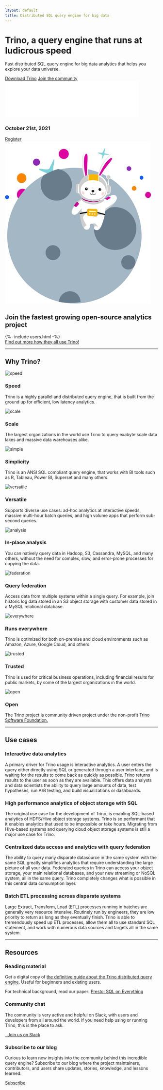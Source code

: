 ```yaml
---
layout: default
title: Distributed SQL query engine for big data
---
```


<div class="homepage-gradient">
  <div class="jumbotron card card-image homepage-gradient homepage-bg">
    <div class="text-white row justify-content-end">
        <div class="col-md-7">
        <h1 class="card-title h1-responsive pt-3 mb-5 font-bold">
            <strong>
                Trino, a query engine that runs at ludicrous speed
            </strong>
        </h1>
        <p class="mr-5 mb-5 lead">Fast distributed SQL query engine
        for big data analytics that helps you explore your data universe.</p>
        <a class="btn btn-pink" href="./download.html">Download Trino</a>
        <a class="btn btn-orange" href="./slack.html">Join the community</a>
        </div>
    </div>
  </div>
</div>

<div class="trino-summit-banner">
  <div class="trino-summit-content">
    <img src="/assets/images/trino-summit-logo.png" class="trino-summit-logo" />
    <h3>October 21st, 2021</h3>
    <a class="btn trino-summit-button" href="https://www.starburst.io/info/trinosummit/" target="_blank">Register</a>
    <img src="/assets/images/trino-summit-banner-peek.png" class="trino-summit-peek">
  </div>
</div>

<div class="container">
  <div class="col-md-12 text-center spacer-60">
    <h2><strong>Join the fastest growing open-source analytics project</strong></h2>
  </div>
  <div style="display:flex;">
    {%- include users.html -%}
  </div>
  <div class="col-md-12 text-center spacer-30">
    <a class="btn btn-orange" href="/users.html">Find out more how they all use Trino!</a>
  </div>
  <hr class="spacer-30"/>
  <div class="col-md-12 text-center spacer-60">
    <h2><strong>Why Trino?</strong></h2>
  </div>
  <div class="row spacer-60">
    <div class="col-md-4 space-30 why-trino-block">
      <img src="/assets/images/icons/icon-speed.svg" alt="speed" class="why-trino-icon">
      <div>
        <h3 class="orange-text"><strong>Speed</strong></h3>
        <p>Trino is a highly parallel and distributed query engine, that is built
        from the ground up for efficient, low latency analytics.</p>
      </div>
    </div>
    <div class="col-md-4 space-30 why-trino-block">
      <img src="/assets/images/icons/icon-scale.svg" alt="scale" class="why-trino-icon">
      <div>
        <h3 class="orange-text"><strong>Scale</strong></h3>
        <p>The largest organizations in the world use Trino to query exabyte scale data lakes and massive data warehouses alike.</p>
      </div>
    </div>
    <div class="col-md-4 space-30 why-trino-block">
      <img src="/assets/images/icons/icon-simplicity.svg" alt="simple" class="why-trino-icon">
      <div>
        <h3 class="orange-text"><strong>Simplicity</strong></h3>
        <p>Trino is an ANSI SQL compliant query engine, that works with BI tools such as R, Tableau, Power BI, Superset and many others.</p>
      </div>
    </div>
    <div class="col-md-4 space-30 why-trino-block">
      <img src="/assets/images/icons/icon-versatile.svg" alt="versatile" class="why-trino-icon">
      <div>
        <h3 class="orange-text"><strong>Versatile</strong></h3>
        <p>Supports diverse use cases: ad-hoc analytics at interactive speeds, massive multi-hour batch queries, and high volume apps that perform sub-second queries.</p>
      </div>
    </div>
    <div class="col-md-4 space-30 why-trino-block">
      <img src="/assets/images/icons/icon-analytics.svg" alt="analysis" class="why-trino-icon">
      <div>
        <h3 class="orange-text"><strong>In-place analysis</strong></h3>
        <p>You can natively query data in Hadoop, S3, Cassandra, MySQL, and many others, without the need for complex, slow, and error-prone processes for copying the data.</p>
      </div>
    </div>
    <div class="col-md-4 space-30 why-trino-block">
      <img src="/assets/images/icons/icon-query.svg" alt="federation" class="why-trino-icon">
      <div>
        <h3 class="orange-text"><strong>Query federation</strong></h3>
        <p>Access data from multiple systems within a single query. For example, join historic log data stored in an S3 object storage with customer data stored in a MySQL relational database.</p>
      </div>
    </div>
    <div class="col-md-4 space-30 why-trino-block">
      <img src="/assets/images/icons/icon-everywhere.svg" alt="everywhere" class="why-trino-icon">
      <div>
        <h3 class="orange-text"><strong>Runs everywhere</strong></h3>
        <p>Trino is optimized for both on-premise and cloud environments such as Amazon, Azure, Google Cloud, and others.</p>
      </div>
    </div>
    <div class="col-md-4 space-30 why-trino-block">
      <img src="/assets/images/icons/icon-trusted.svg" alt="trusted" class="why-trino-icon">
      <div>
        <h3 class="orange-text"><strong>Trusted</strong></h3>
        <p>Trino is used for critical business operations, including financial results for public markets, by some of the largest organizations in the world.</p>
      </div>
    </div>
    <div class="col-md-4 space-30 why-trino-block">
      <img src="/assets/images/icons/icon-open.svg" alt="open" class="why-trino-icon">
      <div>
        <h3 class="orange-text"><strong>Open</strong></h3>
        <p>The Trino project is community driven project under the non-profit
          <a href="{{site.url}}/foundation.html">Trino Software Foundation.</a></p>
      </div>
    </div>
  </div>
   <hr class="spacer-60"/>
   <div class="col-md-12 text-center spacer-60">
    <h2><strong>Use cases</strong></h2>
   </div>
   <div class="row spacer-60">
    <div class="col-md-6">
      <div class="outline-card">
        <h3>Interactive data analytics</h3>
        <p>
        A primary driver for Trino usage is interactive analytics. A user
        enters the query either directly using SQL or generated through a user
        interface, and is waiting for the results to come back as quickly as
        possible. Trino returns results to the user as soon as they are
        available. This offers data analysts and data scientists the ability to
        query large amounts of data, test hypotheses, run A/B testing, and build
        visualizations or dashboards.
        </p>
      </div>
    </div>
    <div class="col-md-6">
      <div class="outline-card">
        <h3>High performance analytics of object storage with SQL</h3>
        <p>
        The original use case for the development of Trino, is enabling
        SQL-based analytics of HDFS/Hive object storage systems. Trino is so
        performant that it enables analytics that used to be impossible or take
        hours. Migrating from Hive-based systems and querying cloud object
        storage systems is still a major use case for Trino.
        </p>
      </div>
    </div>
    <div class="col-md-6">
      <div class="outline-card">
        <h3>Centralized data access and analytics with query federation</h3>
        <p>
        The ability to query many disparate datasource in the same system with
        the same SQL greatly simplifies analytics that require understanding the
        large picture of all your data. Federated queries in Trino can access
        your object storage, your main relational databases, and your new
        streaming or NoSQL system, all in the same query. Trino completely
        changes what is possible in this central data consumption layer.
        </p>
      </div>
    </div>
    <div class="col-md-6">
      <div class="outline-card">
        <h3>Batch ETL processing across disparate systems</h3>
        <p>
          Large Extract, Transform, Load (ETL) processes running in batches are
          generally very resource intensive. Routinely run by engineers, they are
          low priority to return as long as they eventually finish. Trino is
          able to tremendously speed up ETL processes, allow them all to use
          standard SQL statement, and work with numerous data sources and targets
          all in the same system.
        </p>
      </div>
    </div>
   </div>
  <hr class="spacer-30"/>
   <div class="col-md-12 text-center spacer-60">
    <h2><strong>Resources</strong></h2>
   </div>
   <div class="card-deck spacer-60">
    <div class="card mb-4">
      <div class="card-body text-center">
        <h3 class="card-header-title mb-3">Reading material</h3>
        <p>Get a digital copy of <a href="{{ site.url }}{% post_url 2020-04-11-the-definitive-guide %}">the definitive guide about the Trino
        distributed query engine</a>. Useful for beginners and existing users.</p>
        <p>For technical background, read our paper: <a href="paper.html">Presto: SQL on Everything</a></p>
      </div>
    </div>
    <div class="card mb-4">
      <div class="card-body text-center">
        <h3 class="card-header-title mb-3">Community chat</h3>
        <p>
          The community is very active and helpful on Slack,
          with users and developers from all around the world.
          If you need help using or running Trino, this is the place to ask.
        </p>
        <a class="btn btn-orange" href="/slack.html"><i class="fab fa-slack"></i>&nbsp;&nbsp;Join us on Slack</a>
      </div>
    </div>
    <div class="card mb-4">
      <div class="card-body text-center">
        <h3 class="card-header-title mb-3">Subscribe to our blog</h3>
        <p>Curious to learn new insights into the community behind this
        incredible query engine? Subscribe to our blog where the project
        maintainers, contributors, and users share updates, stories,
        knowledge, and lessons learned.
        </p>
        <a class="btn btn-orange" href="/blog/">Subscribe</a>
      </div>
     </div>
   </div>
</div>
